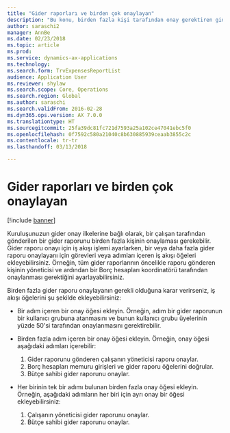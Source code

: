 ```yaml
---
title: "Gider raporları ve birden çok onaylayan"
description: "Bu konu, birden fazla kişi tarafından onay gerektiren gider raporları hakkında bilgi sağlar."
author: saraschi2
manager: AnnBe
ms.date: 02/23/2018
ms.topic: article
ms.prod: 
ms.service: dynamics-ax-applications
ms.technology: 
ms.search.form: TrvExpensesReportList
audience: Application User
ms.reviewer: shylaw
ms.search.scope: Core, Operations
ms.search.region: Global
ms.author: saraschi
ms.search.validFrom: 2016-02-28
ms.dyn365.ops.version: AX 7.0.0
ms.translationtype: HT
ms.sourcegitcommit: 25fa39dc81fc721d7593a25a102ce47041ebc5f0
ms.openlocfilehash: 0f7592c580a21040c8b630885939ceaab3855c2c
ms.contentlocale: tr-tr
ms.lasthandoff: 03/13/2018

---
```


# <a name="expense-reports-and-multiple-approvers"></a>Gider raporları ve birden çok onaylayan

[!include [banner](../includes/banner.md)]

Kuruluşunuzun gider onay ilkelerine bağlı olarak, bir çalışan tarafından gönderilen bir gider raporunu birden fazla kişinin onaylaması gerekebilir. Gider raporu onayı için iş akışı işlemi ayarlarken, bir veya daha fazla gider raporu onaylayanı için görevleri veya adımları içeren iş akışı öğeleri ekleyebilirsiniz. Örneğin, tüm gider raporlarının öncelikle raporu gönderen kişinin yöneticisi ve ardından bir Borç hesapları koordinatörü tarafından onaylanması gerektiğini ayarlayabilirsiniz.

Birden fazla gider raporu onaylayanın gerekli olduğuna karar verirseniz, iş akışı öğelerini şu şekilde ekleyebilirsiniz:

- Bir adım içeren bir onay öğesi ekleyin. Örneğin, adım bir gider raporunun bir kullanıcı grubuna atanmasını ve bunun kullanıcı grubu üyelerinin yüzde 50'si tarafından onaylanmasını gerektirebilir.
- Birden fazla adım içeren bir onay öğesi ekleyin. Örneğin, onay öğesi aşağıdaki adımları içerebilir:

    1. Gider raporunu gönderen çalışanın yöneticisi raporu onaylar.
    2. Borç hesapları memuru girişleri ve gider raporu öğelerini doğrular.
    3. Bütçe sahibi gider raporunu onaylar.

- Her birinin tek bir adımı bulunan birden fazla onay öğesi ekleyin. Örneğin, aşağıdaki adımların her biri için ayrı onay bir öğesi ekleyebilirsiniz:

    1. Çalışanın yöneticisi gider raporunu onaylar.
    2. Bütçe sahibi gider raporunu onaylar.

